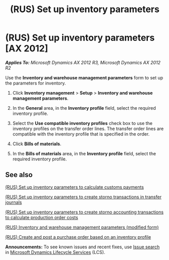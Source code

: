 ﻿---
title: (RUS) Set up inventory parameters
TOCTitle: (RUS) Set up inventory parameters
ms:assetid: 9b136448-a337-46e3-9cf4-ef92072d0e74
ms:mtpsurl: https://technet.microsoft.com/en-us/library/JJ678518(v=AX.60)
ms:contentKeyID: 49387748
ms.date: 04/18/2014
mtps_version: v=AX.60
---

# (RUS) Set up inventory parameters [AX 2012]


_**Applies To:** Microsoft Dynamics AX 2012 R3, Microsoft Dynamics AX 2012 R2_

Use the **Inventory and warehouse management parameters** form to set up the parameters for inventory.

1.  Click **Inventory management** \> **Setup** \> **Inventory and warehouse management parameters**.

2.  In the **General** area, in the **Inventory profile** field, select the required inventory profile.

3.  Select the **Use compatible inventory profiles** check box to use the inventory profiles on the transfer order lines. The transfer order lines are compatible with the inventory profile that is specified in the order.

4.  Click **Bills of materials**.

5.  In the **Bills of materials** area, in the **Inventory profile** field, select the required inventory profile.

## See also

[(RUS) Set up inventory parameters to calculate customs payments](rus-set-up-inventory-parameters-to-calculate-customs-payments.md)

[(RUS) Set up inventory parameters to create storno transactions in transfer journals](rus-set-up-inventory-parameters-to-create-storno-transactions-in-transfer-journals.md)

[(RUS) Set up inventory parameters to create storno accounting transactions to calculate production order costs](rus-set-up-inventory-parameters-to-create-storno-accounting-transactions-to-calculate-production-order-costs.md)

[(RUS) Inventory and warehouse management parameters (modified form)](https://technet.microsoft.com/en-us/library/jj733200\(v=ax.60\))

[(RUS) Create and post a purchase order based on an inventory profile](rus-create-and-post-a-purchase-order-based-on-an-inventory-profile.md)

  
**Announcements:** To see known issues and recent fixes, use [Issue search](http://go.microsoft.com/fwlink/?linkid=389258) in [Microsoft Dynamics Lifecycle Services](http://go.microsoft.com/fwlink/?linkid=306505) (LCS).


